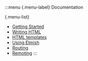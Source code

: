 :::menu
{.menu-label}
Documentation

{.menu-list}
* [Getting Started](/docs)
* [Writing HTML](/docs/HTML)
* [HTML templates](/docs/Templating)
* [Using Elmish](/docs/Elmish)
* [Routing](/docs/Routing)
* [Remoting](/docs/Remoting)
:::

<!-- DOCTOC SKIP -->
